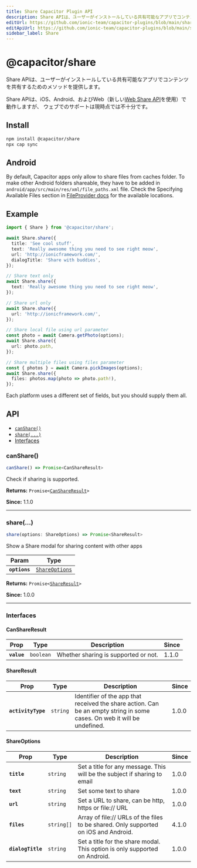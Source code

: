 ```yaml
---
title: Share Capacitor Plugin API
description: Share APIは、ユーザーがインストールしている共有可能なアプリでコンテンツを共有するためのメソッドを提供します。
editUrl: https://github.com/ionic-team/capacitor-plugins/blob/main/share/README.md
editApiUrl: https://github.com/ionic-team/capacitor-plugins/blob/main/share/src/definitions.ts
sidebar_label: Share
---
```


# @capacitor/share

Share APIは、ユーザーがインストールしている共有可能なアプリでコンテンツを共有するためのメソッドを提供します。

Share APIは、iOS、Android、およびWeb（新しい[Web Share API](https://web.dev/web-share/)を使用）で動作しますが、
ウェブでのサポートは現時点では不十分です。

## Install

```bash
npm install @capacitor/share
npx cap sync
```
## Android

By default, Capacitor apps only allow to share files from caches folder. To make other Android folders shareable, they have to be added in `android/app/src/main/res/xml/file_paths.xml` file. Check the Specifying Available Files section in [FileProvider docs](https://developer.android.com/reference/androidx/core/content/FileProvider) for the available locations.

## Example

```typescript
import { Share } from '@capacitor/share';

await Share.share({
  title: 'See cool stuff',
  text: 'Really awesome thing you need to see right meow',
  url: 'http://ionicframework.com/',
  dialogTitle: 'Share with buddies',
});

// Share text only
await Share.share({
  text: 'Really awesome thing you need to see right meow',
});

// Share url only
await Share.share({
  url: 'http://ionicframework.com/',
});

// Share local file using url parameter
const photo = await Camera.getPhoto(options);
await Share.share({
  url: photo.path,
});

// Share multiple files using files parameter
const { photos } = await Camera.pickImages(options);
await Share.share({
  files: photos.map(photo => photo.path!),
});
```

Each platform uses a different set of fields, but you should supply them all.

## API

<docgen-index>

* [`canShare()`](#canshare)
* [`share(...)`](#share)
* [Interfaces](#interfaces)

</docgen-index>

<docgen-api>
<!--Update the source file JSDoc comments and rerun docgen to update the docs below-->

### canShare()

```typescript
canShare() => Promise<CanShareResult>
```

Check if sharing is supported.

**Returns:** <code>Promise&lt;<a href="#canshareresult">CanShareResult</a>&gt;</code>

**Since:** 1.1.0

--------------------


### share(...)

```typescript
share(options: ShareOptions) => Promise<ShareResult>
```

Show a Share modal for sharing content with other apps

| Param         | Type                                                  |
| ------------- | ----------------------------------------------------- |
| **`options`** | <code><a href="#shareoptions">ShareOptions</a></code> |

**Returns:** <code>Promise&lt;<a href="#shareresult">ShareResult</a>&gt;</code>

**Since:** 1.0.0

--------------------


### Interfaces


#### CanShareResult

| Prop        | Type                 | Description                          | Since |
| ----------- | -------------------- | ------------------------------------ | ----- |
| **`value`** | <code>boolean</code> | Whether sharing is supported or not. | 1.1.0 |


#### ShareResult

| Prop               | Type                | Description                                                                                                              | Since |
| ------------------ | ------------------- | ------------------------------------------------------------------------------------------------------------------------ | ----- |
| **`activityType`** | <code>string</code> | Identifier of the app that received the share action. Can be an empty string in some cases. On web it will be undefined. | 1.0.0 |


#### ShareOptions

| Prop              | Type                  | Description                                                                         | Since |
| ----------------- | --------------------- | ----------------------------------------------------------------------------------- | ----- |
| **`title`**       | <code>string</code>   | Set a title for any message. This will be the subject if sharing to email           | 1.0.0 |
| **`text`**        | <code>string</code>   | Set some text to share                                                              | 1.0.0 |
| **`url`**         | <code>string</code>   | Set a URL to share, can be http, https or file:// URL                               | 1.0.0 |
| **`files`**       | <code>string[]</code> | Array of file:// URLs of the files to be shared. Only supported on iOS and Android. | 4.1.0 |
| **`dialogTitle`** | <code>string</code>   | Set a title for the share modal. This option is only supported on Android.          | 1.0.0 |

</docgen-api>